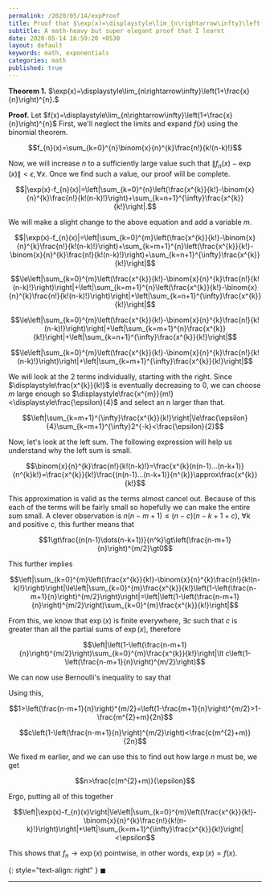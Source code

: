 ```yaml
---
permalink: /2020/05/14/expProof
title: Proof that $\exp(x)=\displaystyle\lim_{n\rightarrow\infty}\left(1+\frac{x}{n}\right)^{n}$
subtitle: A math-heavy but super elegant proof that I learnt
date: 2020-05-14 16:59:20 +0530
layout: default
keywords: math, exponentials
categories: math
published: true
---
```


**Theorem 1.** $\exp(x)=\displaystyle\lim_{n\rightarrow\infty}\left(1+\frac{x}{n}\right)^{n}.$

**Proof.** Let $f(x)=\displaystyle\lim_{n\rightarrow\infty}\left(1+\frac{x}{n}\right)^{n}$ First, we'll neglect the limits and expand $f(x)$ using the binomial theorem.

$$f_{n}(x)=\sum_{k=0}^{n}\binom{x}{n}^{k}\frac{n!}{k!(n-k)!}$$

Now, we will increase $n$ to a sufficiently large value such that $\|f_{n}(x)-\exp(x)\|<\epsilon,\forall x.$ Once we find such a value, our proof will be complete.

$$|\exp(x)-f_{n}(x)|=\left|\sum_{k=0}^{n}\left(\frac{x^{k}}{k!}-\binom{x}{n}^{k}\frac{n!}{k!(n-k)!}\right)+\sum_{k=n+1}^{\infty}\frac{x^{k}}{k!}\right|.$$

We will make a slight change to the above equation and add a variable $m.$

$$|\exp(x)-f_{n}(x)|=\left|\sum_{k=0}^{m}\left(\frac{x^{k}}{k!}-\binom{x}{n}^{k}\frac{n!}{k!(n-k)!}\right)+\sum_{k=m+1}^{n}\left(\frac{x^{k}}{k!}-\binom{x}{n}^{k}\frac{n!}{k!(n-k)!}\right)+\sum_{k=n+1}^{\infty}\frac{x^{k}}{k!}\right|$$

$$\le\left|\sum_{k=0}^{m}\left(\frac{x^{k}}{k!}-\binom{x}{n}^{k}\frac{n!}{k!(n-k)!}\right)\right|+\left|\sum_{k=m+1}^{n}\left(\frac{x^{k}}{k!}-\binom{x}{n}^{k}\frac{n!}{k!(n-k)!}\right)\right|+\left|\sum_{k=n+1}^{\infty}\frac{x^{k}}{k!}\right|$$

$$\le\left|\sum_{k=0}^{m}\left(\frac{x^{k}}{k!}-\binom{x}{n}^{k}\frac{n!}{k!(n-k)!}\right)\right|+\left|\sum_{k=m+1}^{n}\frac{x^{k}}{k!}\right|+\left|\sum_{k=n+1}^{\infty}\frac{x^{k}}{k!}\right|$$

$$\le\left|\sum_{k=0}^{m}\left(\frac{x^{k}}{k!}-\binom{x}{n}^{k}\frac{n!}{k!(n-k)!}\right)\right|+\left|\sum_{k=m+1}^{\infty}\frac{x^{k}}{k!}\right|$$


We will look at the 2 terms individually, starting with the right.
Since $\displaystyle\frac{x^{k}}{k!}$ is eventually decreasing to 0, we can choose $m$ large enough so $\displaystyle\frac{x^{m}}{m!}<\displaystyle\frac{\epsilon}{4}$ and select an n larger than that.

$$\left|\sum_{k=m+1}^{\infty}\frac{x^{k}}{k!}\right|\le\frac{\epsilon}{4}\sum_{k=m+1}^{\infty}2^{-k}<\frac{\epsilon}{2}$$

Now, let's look at the left sum. The following expression will help us understand why the left sum is small.

$$\binom{x}{n}^{k}\frac{n!}{k!(n-k)!}=\frac{x^{k}(n(n-1)...(n-k+1)}{n^{k}k!}=\frac{x^{k}}{k!}\frac{(n(n-1)...(n-k+1)}{n^{k}}\approx\frac{x^{k}}{k!}$$

This approximation is valid as the terms almost cancel out.
Because of this each of the terms will be fairly small so hopefully we can make the entire sum small.
A clever observation is $n(n-m+1)\le (n-c)(n-k+1+c),$ $\forall k$ and positive $c$, this further means that

$$1\gt\frac{(n(n-1)\dots(n-k+1))}{n^k}\gt\left(\frac{n-m+1}{n}\right)^{m/2}\gt0$$

This further implies

$$\left|\sum_{k=0}^{m}\left(\frac{x^{k}}{k!}-\binom{x}{n}^{k}\frac{n!}{k!(n-k)!}\right)\right|\le\left|\sum_{k=0}^{m}\frac{x^{k}}{k!}\left(1-\left(\frac{n-m+1}{n}\right)^{m/2}\right)\right|=\left|\left(1-\left(\frac{n-m+1}{n}\right)^{m/2}\right)\sum_{k=0}^{m}\frac{x^{k}}{k!}\right|$$

From this, we know that $\exp(x)$ is finite everywhere, $\exists c$ such that $c$ is greater than all the partial sums of $\exp(x)$, therefore

$$\left|\left(1-\left(\frac{n-m+1}{n}\right)^{m/2}\right)\sum_{k=0}^{m}\frac{x^{k}}{k!}\right|\lt c\left(1-\left(\frac{n-m+1}{n}\right)^{m/2}\right)$$

We can now use Bernoulli's inequality to say that

Using this,

$$1>\left(\frac{n-m+1}{n}\right)^{m/2}=\left(1-\frac{m+1}{n}\right)^{m/2}>1-\frac{m^{2}+m}{2n}$$

$$c\left(1-\left(\frac{n-m+1}{n}\right)^{m/2}\right)<\frac{c(m^{2}+m)}{2n}$$

We fixed m earlier, and we can use this to find out how large $n$ must be, we get

$$n>\frac{c(m^{2}+m)}{\epsilon}$$

Ergo, putting all of this together


$$\left|\exp(x)-f_{n}(x)\right|\le\left|\sum_{k=0}^{m}\left(\frac{x^{k}}{k!}-\binom{x}{n}^{k}\frac{n!}{k!(n-k)!}\right)\right|+\left|\sum_{k=m+1}^{\infty}\frac{x^{k}}{k!}\right|<\epsilon$$

This shows that $f_{n}\rightarrow \exp(x)$ pointwise, in other words, $\exp(x)=f(x)$.

{: style="text-align: right" }
$\blacksquare$

---
